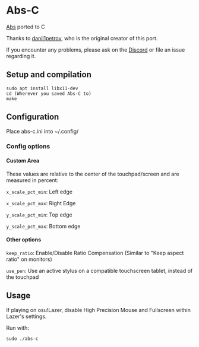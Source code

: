 # Abs-C
[Abs](https://github.com/sciboy12/Abs) ported to C

Thanks to [danil1petrov](https://github.com/danil1petrov), who is the original creator of this port.

If you encounter any problems, please ask on the [Discord](https://discord.gg/vKJfPyU) or file an issue regarding it.

## Setup and compilation
```
sudo apt install libx11-dev
cd (Wherever you saved Abs-C to)
make
```
## Configuration

Place abs-c.ini into ~/.config/

### Config options

#### Custom Area
These values are relative to the center of the touchpad/screen and are measured in percent:

`x_scale_pct_min`: Left edge

`x_scale_pct_max`: Right Edge

`y_scale_pct_min`: Top edge

`y_scale_pct_max`: Bottom edge


#### Other options
`keep_ratio`: Enable/Disable Ratio Compensation (Similar to "Keep aspect ratio" on monitors)

`use_pen`: Use an active stylus on a compatible touchscreen tablet, instead of the touchpad

## Usage

If playing on osu!Lazer, disable High Precision Mouse and Fullscreen within Lazer's settings.

Run with:
```
sudo ./abs-c
```
